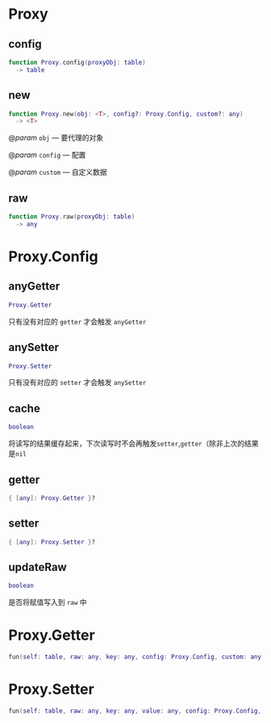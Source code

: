 # Proxy

## config

```lua
function Proxy.config(proxyObj: table)
  -> table
```

## new

```lua
function Proxy.new(obj: <T>, config?: Proxy.Config, custom?: any)
  -> <T>
```

@*param* `obj` — 要代理的对象

@*param* `config` — 配置

@*param* `custom` — 自定义数据
## raw

```lua
function Proxy.raw(proxyObj: table)
  -> any
```


# Proxy.Config

## anyGetter

```lua
Proxy.Getter
```

只有没有对应的 `getter` 才会触发 `anyGetter`
## anySetter

```lua
Proxy.Setter
```

只有没有对应的 `setter` 才会触发 `anySetter`
## cache

```lua
boolean
```

将读写的结果缓存起来，下次读写时不会再触发`setter`,`getter`（除非上次的结果是`nil`
## getter

```lua
{ [any]: Proxy.Getter }?
```

## setter

```lua
{ [any]: Proxy.Setter }?
```

## updateRaw

```lua
boolean
```

是否将赋值写入到 `raw` 中

# Proxy.Getter


```lua
fun(self: table, raw: any, key: any, config: Proxy.Config, custom: any):any
```


# Proxy.Setter


```lua
fun(self: table, raw: any, key: any, value: any, config: Proxy.Config, custom: any):any
```


